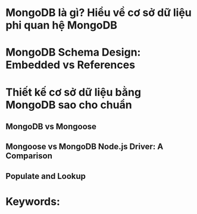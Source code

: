 # MongoDB là gì? Hiểu về cơ sở dữ liệu phi quan hệ MongoDB
<!-- https://stringee.com/vi/blog/post/mongodb-la-gi -->
<!-- https://viblo.asia/p/mongodb-la-gi-co-so-du-lieu-phi-quan-he-bJzKmgoPl9N -->
# MongoDB Schema Design: Embedded vs References
<!-- https://coderwall.com/p/px3c7g/mongodb-schema-design-embedded-vs-references -->
# Thiết kế cơ sở dữ liệu bằng MongoDB sao cho chuẩn
<!-- https://duthanhduoc.com/blog/thiet-ke-co-so-du-lieu-voi-mongodb -->

## MongoDB vs Mongoose
<!-- https://www.mongodb.com/developer/languages/javascript/mongoose-versus-nodejs-driver/#populate-and-lookup -->
## Mongoose vs MongoDB Node.js Driver: A Comparison
<!-- https://duthanhduoc.com/blog/so-sanh-mongoose-vs-mongodb-driver -->
## Populate and Lookup


# Keywords: 
<mongodb schema design example> 